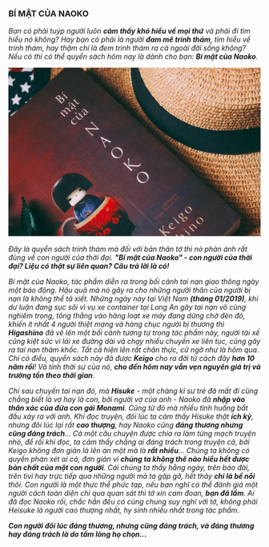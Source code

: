 ### BÍ MẬT CỦA NAOKO

_Bạn có phải tuýp người luôn **cảm thấy khó hiểu về mọi thứ** và phải đi tìm hiểu nó không? Hay bạn có phải là người **đam mê trinh thám**, tìm hiểu về trinh thám, hay thậm chí là đem trinh thám ra cả ngoài đời sống không? Nếu có thì có thể quyển sách hôm nay là dành cho bạn: **Bí mật của Naoko**._

![Bí mật của Naoko](../img/image4.png)

_Đây là quyển sách trinh thám mà đối với bản thân tớ thì nó phản ánh rất đúng về con người của thời đại. **"Bí mật của Naoko" - con người của thời đại? Liệu có thật sự liên quan? Câu trả lời là có!**_

_Bí mật của Naoko, tác phẩm diễn ra trong bối cảnh tai nạn giao thông ngày một báo động. Hậu quả mà nó gây ra cho những người thân của người bị nạn là không thể tả xiết. Những ngày này tại Việt Nam **(tháng 01/2019)**, khi dư luận đang sục sôi vì vụ xe container tại Long An gây tai nạn vô cùng nghiêm trọng, tông thằng vào hàng loạt xe máy đang dừng chờ đèn đỏ, khiến ít nhất 4 người thiệt mạng và hàng chục người bị thương thì **Higashino** đã vẽ lên một bối cảnh tương tự trong tác phẩm này, người tài xế cũng kiệt sức vì lái xe đường dài và chạy nhiều chuyến xe liên tục, cũng gây ra tai nạn thảm khốc. Tất cả hiện lên rất chân thực, cữ ngỡ như là hôm qua. Chỉ có điều, quyển sách này đã được **Keigo** cho ra đời từ cách đây **hơn 10 năm rồi**! Và tính thời sự của nó, **cho đến hôm nay vẫn vẹn nguyên giá trị và trường tồn theo thời gian**._

_Chỉ sau chuyến tai nạn đó, mà **Hisuke** - một chàng kĩ sư trẻ đã mất đi cũng chẳng biết là vợ hay là con, bởi người vợ của anh - Naoko đã **nhập vào thân xác của đứa con gái Monami**. Cũng từ đó mà nhiều tình huống bắt đầu xảy ra với anh. Khi đọc truyện, đôi lúc ta cảm thấy Hisuke thật **ích kỷ**, nhưng đôi lúc lại rất **cao thượng**, hay Naoko cũng **đáng thương nhưng cũng đáng trách**... Cả một câu chuyện được chia ra làm từng mạch truyện nhỏ, để rồi khi đọc, ta cảm thấy chẳng ai đáng trách trong truyện cả, bởi Keigo không đơn giản là lên án một mà là **rất nhiều**... Chúng ta không có quyền phán xét ai cả, đơn giản vì **chúng ta không thể nào hiểu hết được bản chất của một con người**. Cái chúng ta thấy hằng ngày, trên báo đài, trên tivi hay trực tiếp qua những người mà ta gặp gỡ, hết thảy **chỉ là bề nổi** thôi. Con người là một thực thể phức tạp, nếu bạn nghĩ có thể đánh giá một người cách toàn diện chỉ qua quan sát thì tớ xin cam đoan, **bạn đã lầm**. Ai đã đọc Naoko rồi, chắc hẳn đều có cùng chung suy nghĩ với tớ, không phải Heisuke là người cao thượng nhất, hy sinh nhiều nhất trong tác phẩm._

**_Con người đôi lúc đáng thương, nhưng cũng đáng trách, và đáng thương hay đáng trách là do tấm lòng họ chọn..._**
